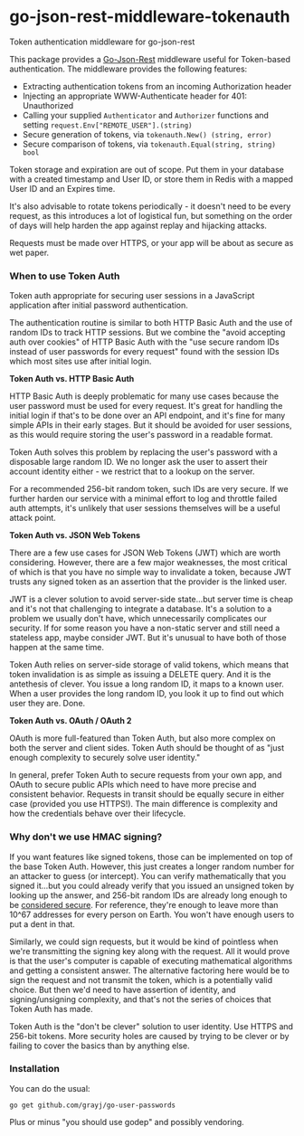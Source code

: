 # go-json-rest-middleware-tokenauth
Token authentication middleware for go-json-rest

This package provides a [Go-Json-Rest](https://ant0ine.github.io/go-json-rest/) middleware useful for Token-based authentication. The middleware provides the following features:

* Extracting authentication tokens from an incoming Authorization header
* Injecting an appropriate WWW-Authenticate header for 401: Unauthorized
* Calling your supplied `Authenticator` and `Authorizer` functions and setting `request.Env["REMOTE_USER"].(string)`
* Secure generation of tokens, via `tokenauth.New() (string, error)`
* Secure comparison of tokens, via `tokenauth.Equal(string, string) bool`

Token storage and expiration are out of scope. Put them in your database with a created timestamp and User ID, or store them in Redis with a mapped User ID and an Expires time.

It's also advisable to rotate tokens periodically - it doesn't need to be every request, as this introduces a lot of logistical fun, but something on the order of days will help harden the app against replay and hijacking attacks.

Requests must be made over HTTPS, or your app will be about as secure as wet paper.

### When to use Token Auth

Token auth appropriate for securing user sessions in a JavaScript application after initial password authentication.

The authentication routine is similar to both HTTP Basic Auth and the use of random IDs to track HTTP sessions. But we combine the "avoid accepting auth over cookies" of HTTP Basic Auth with the "use secure random IDs instead of user passwords for every request" found with the session IDs which most sites use after initial login.

**Token Auth vs. HTTP Basic Auth**

HTTP Basic Auth is deeply problematic for many use cases because the user password must be used for every request. It's great for handling the initial login if that's to be done over an API endpoint, and it's fine for many simple APIs in their early stages. But it should be avoided for user sessions, as this would require storing the user's password in a readable format.

Token Auth solves this problem by replacing the user's password with a disposable large random ID. We no longer ask the user to assert their account identity either - we restrict that to a lookup on the server.

For a recommended 256-bit random token, such IDs are very secure. If we further harden our service with a minimal effort to log and throttle failed auth attempts, it's unlikely that user sessions themselves will be a useful attack point.

**Token Auth vs. JSON Web Tokens**

There are a few use cases for JSON Web Tokens (JWT) which are worth considering. However, there are a few major weaknesses, the most critical of which is that you have no simple way to invalidate a token, because JWT trusts any signed token as an assertion that the provider is the linked user.

JWT is a clever solution to avoid server-side state...but server time is cheap and it's not that challenging to integrate a database. It's a solution to a problem we usually don't have, which unnecessarily complicates our security. If for some reason you have a non-static server and still need a stateless app, maybe consider JWT. But it's unusual to have both of those happen at the same time.

Token Auth relies on server-side storage of valid tokens, which means that token invalidation is as simple as issuing a DELETE query. And it is the antethesis of clever. You issue a long random ID, it maps to a known user. When a user provides the long random ID, you look it up to find out which user they are. Done.

**Token Auth vs. OAuth / OAuth 2**

OAuth is more full-featured than Token Auth, but also more complex on both the server and client sides. Token Auth should be thought of as "just enough complexity to securely solve user identity."

In general, prefer Token Auth to secure requests from your own app, and OAuth to secure public APIs which need to have more precise and consistent behavior. Requests in transit should be equally secure in either case (provided you use HTTPS!). The main difference is complexity and how the credentials behave over their lifecycle.

### Why don't we use HMAC signing?

If you want features like signed tokens, those can be implemented on top of the base Token Auth. However, this just creates a longer random number for an attacker to guess (or intercept). You can verify mathematically that you signed it...but you could already verify that you issued an unsigned token by looking up the answer, and 256-bit random IDs are already long enough to be [considered secure](https://gist.github.com/tqbf/be58d2d39690c3b366ad). For reference, they're enough to leave more than 10^67 addresses for every person on Earth. You won't have enough users to put a dent in that.

Similarly, we could sign requests, but it would be kind of pointless when we're transmitting the signing key along with the request. All it would prove is that the user's computer is capable of executing mathematical algorithms and getting a consistent answer. The alternative factoring here would be to sign the request and not transmit the token, which is a potentially valid choice. But then we'd need to have assertion of identity, and signing/unsigning complexity, and that's not the series of choices that Token Auth has made.

Token Auth is the "don't be clever" solution to user identity. Use HTTPS and 256-bit tokens. More security holes are caused by trying to be clever or by failing to cover the basics than by anything else.

### Installation

You can do the usual:

    go get github.com/grayj/go-user-passwords

Plus or minus "you should use godep" and possibly vendoring.

